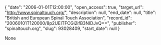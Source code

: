{
  "date": "2006-01-01T12:00:00", 
  "open_access": true, 
  "target_url": "http://www.spinaltouch.org/", 
  "description": null, 
  "end_date": null, 
  "title": "British and European Spinal Touch Association", 
  "record_id": "20060101T120000/8p2UEITFCGi2ifB3NIDJvQ==", 
  "publisher": "spinaltouch.org", 
  "slug": 93028409, 
  "start_date": null
}

None